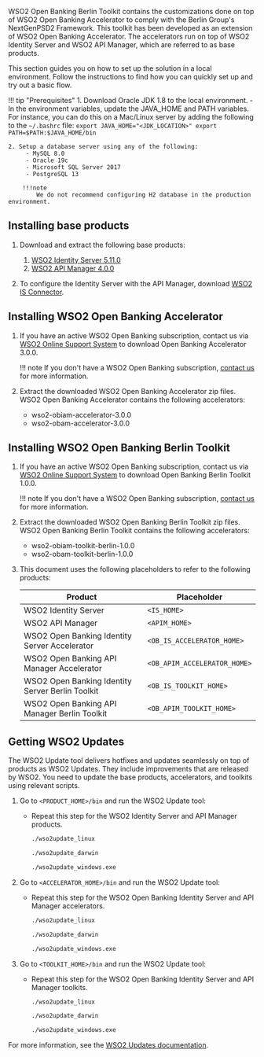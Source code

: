 WSO2 Open Banking Berlin Toolkit contains the customizations done on top of WSO2  Open Banking Accelerator to comply with 
the Berlin Group's NextGenPSD2 Framework. This toolkit has been developed as an extension of WSO2 Open Banking Accelerator. 
The accelerators run on top of WSO2 Identity Server and WSO2 API Manager, which are referred to as base products.

This section guides you on how to set up the solution in a local environment. Follow the instructions to find how you 
can quickly set up and try out a basic flow.

!!! tip "Prerequisites"
    1. Download Oracle JDK 1.8 to the local environment.
        - In the environment variables, update the JAVA_HOME and PATH variables. For instance, you can do this on a 
        Mac/Linux server by adding the following to the `~/.bashrc` file:
        ```
        export JAVA_HOME="<JDK_LOCATION>"
        export PATH=$PATH:$JAVA_HOME/bin
        ```
    
    2. Setup a database server using any of the following:
         - MySQL 8.0
         - Oracle 19c
         - Microsoft SQL Server 2017
         - PostgreSQL 13
         
        !!!note
            We do not recommend configuring H2 database in the production environment.

## Installing base products

1. Download and extract the following base products:
    1. [WSO2 Identity Server 5.11.0](https://wso2.com/identity-server/#)
    2. [WSO2 API Manager 4.0.0](https://wso2.com/api-management/previous-releases/)
 
2. To configure the Identity Server with the API Manager, download 
[WSO2 IS Connector](https://apim.docs.wso2.com/en/4.0.0/assets/attachments/administer/wso2is-extensions-1.2.10.zip).
    
## Installing WSO2 Open Banking Accelerator

1. If you have an active WSO2 Open Banking subscription, contact us via 
[WSO2 Online Support System](https://support.wso2.com/) to download Open Banking Accelerator 3.0.0.
       
    !!! note
        If you don't have a WSO2 Open Banking subscription, [contact us](https://wso2.com/solutions/financial/open-banking/#contact) 
        for more information.
              
2. Extract the downloaded WSO2 Open Banking Accelerator zip files. WSO2 Open Banking Accelerator contains the following 
accelerators:
   
    - wso2-obiam-accelerator-3.0.0
    - wso2-obam-accelerator-3.0.0
            
## Installing WSO2 Open Banking Berlin Toolkit

1. If you have an active WSO2 Open Banking subscription, contact us via 
[WSO2 Online Support System](https://support.wso2.com/) to download Open Banking Berlin Toolkit 1.0.0.
       
    !!! note
        If you don't have a WSO2 Open Banking subscription, [contact us](https://wso2.com/solutions/financial/open-banking/#contact) 
        for more information.
              
2. Extract the downloaded WSO2 Open Banking Berlin Toolkit zip files. WSO2 Open Banking Berlin Toolkit contains the following 
accelerators:
   
    - wso2-obiam-toolkit-berlin-1.0.0
    - wso2-obam-toolkit-berlin-1.0.0

3. This document uses the following placeholders to refer to the following products:
        
    | Product | Placeholder |
    |---------|---------    |
    |WSO2 Identity Server|`<IS_HOME>`|
    |WSO2 API Manager|`<APIM_HOME>`|
    |WSO2 Open Banking Identity Server Accelerator|`<OB_IS_ACCELERATOR_HOME>`|
    |WSO2 Open Banking API Manager Accelerator |`<OB_APIM_ACCELERATOR_HOME>`|
    |WSO2 Open Banking Identity Server Berlin Toolkit|`<OB_IS_TOOLKIT_HOME>`|
    |WSO2 Open Banking API Manager Berlin Toolkit|`<OB_APIM_TOOLKIT_HOME>`|

## Getting WSO2 Updates

The WSO2 Update tool delivers hotfixes and updates seamlessly on top of products as WSO2 Updates. They include 
improvements that are released by WSO2. You need to update the base products, accelerators, and toolkits using relevant 
scripts.

1. Go to `<PRODUCT_HOME>/bin` and run the WSO2 Update tool:

    - Repeat this step for the WSO2 Identity Server and API Manager products.
    
        ```bash tab='On Linux'
        ./wso2update_linux 
        ```
        
        ```bash tab='On Mac'
        ./wso2update_darwin
        ```
        
        ```bash tab='On Windows'
        ./wso2update_windows.exe
        ```

2. Go to `<ACCELERATOR_HOME>/bin` and run the WSO2 Update tool:

    - Repeat this step for the WSO2 Open Banking Identity Server and API Manager accelerators.

        ```bash tab='On Linux'
        ./wso2update_linux 
        ```
        
        ```bash tab='On Mac'
        ./wso2update_darwin
        ```
        
        ```bash tab='On Windows'
        ./wso2update_windows.exe
        ```
      
3. Go to `<TOOLKIT_HOME>/bin` and run the WSO2 Update tool:

    - Repeat this step for the WSO2 Open Banking Identity Server and API Manager toolkits.

        ```bash tab='On Linux'
        ./wso2update_linux 
        ```
        
        ```bash tab='On Mac'
        ./wso2update_darwin
        ```
        
        ```bash tab='On Windows'
        ./wso2update_windows.exe
        ```
      
For more information, see the [WSO2 Updates documentation](https://updates.docs.wso2.com/en/latest/updates/overview/).